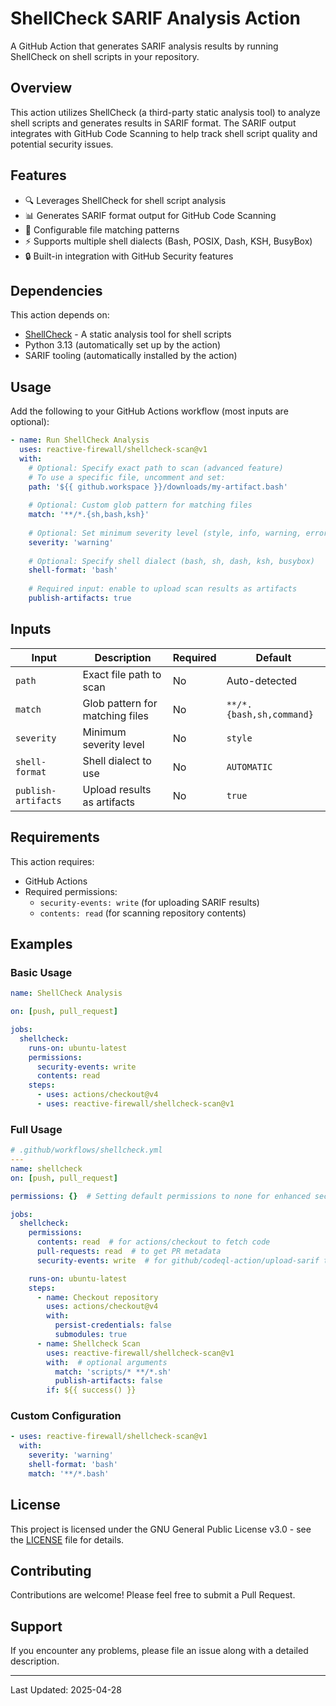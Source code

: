 # ShellCheck SARIF Analysis Action

A GitHub Action that generates SARIF analysis results by running ShellCheck on shell scripts
in your repository.

## Overview

This action utilizes ShellCheck (a third-party static analysis tool) to analyze shell scripts
and generates results in SARIF format. The SARIF output integrates with GitHub Code Scanning
to help track shell script quality and potential security issues.

## Features

- 🔍 Leverages ShellCheck for shell script analysis
- 📊 Generates SARIF format output for GitHub Code Scanning
- 🎯 Configurable file matching patterns
- ⚡ Supports multiple shell dialects (Bash, POSIX, Dash, KSH, BusyBox)
- 🔒 Built-in integration with GitHub Security features

## Dependencies

This action depends on:
- [ShellCheck](https://github.com/koalaman/shellcheck) - A static analysis tool for shell scripts
- Python 3.13 (automatically set up by the action)
- SARIF tooling (automatically installed by the action)

## Usage

Add the following to your GitHub Actions workflow (most inputs are optional):

```yaml
- name: Run ShellCheck Analysis
  uses: reactive-firewall/shellcheck-scan@v1
  with:
    # Optional: Specify exact path to scan (advanced feature)
    # To use a specific file, uncomment and set:
    path: '${{ github.workspace }}/downloads/my-artifact.bash'
    
    # Optional: Custom glob pattern for matching files
    match: '**/*.{sh,bash,ksh}'
    
    # Optional: Set minimum severity level (style, info, warning, error)
    severity: 'warning'
    
    # Optional: Specify shell dialect (bash, sh, dash, ksh, busybox)
    shell-format: 'bash'
    
    # Required input: enable to upload scan results as artifacts
    publish-artifacts: true
```

## Inputs

| Input | Description | Required | Default |
|-------|-------------|----------|---------|
| `path` | Exact file path to scan | No | Auto-detected |
| `match` | Glob pattern for matching files | No | `**/*.{bash,sh,command}` |
| `severity` | Minimum severity level | No | `style` |
| `shell-format` | Shell dialect to use | No | `AUTOMATIC` |
| `publish-artifacts` | Upload results as artifacts | No | `true` |

## Requirements

This action requires:
- GitHub Actions
- Required permissions:
  - `security-events: write` (for uploading SARIF results)
  - `contents: read` (for scanning repository contents)

## Examples

### Basic Usage

```yaml
name: ShellCheck Analysis

on: [push, pull_request]

jobs:
  shellcheck:
    runs-on: ubuntu-latest
    permissions:
      security-events: write
      contents: read
    steps:
      - uses: actions/checkout@v4
      - uses: reactive-firewall/shellcheck-scan@v1
```

### Full Usage

```yaml
# .github/workflows/shellcheck.yml
---
name: shellcheck
on: [push, pull_request]

permissions: {}  # Setting default permissions to none for enhanced security

jobs:
  shellcheck:
    permissions:
      contents: read  # for actions/checkout to fetch code
      pull-requests: read  # to get PR metadata
      security-events: write  # for github/codeql-action/upload-sarif to upload SARIF results

    runs-on: ubuntu-latest
    steps:
      - name: Checkout repository
        uses: actions/checkout@v4
        with:
          persist-credentials: false
          submodules: true
      - name: Shellcheck Scan
        uses: reactive-firewall/shellcheck-scan@v1
        with:  # optional arguments
          match: 'scripts/* **/*.sh'
          publish-artifacts: false
        if: ${{ success() }}
```

### Custom Configuration

```yaml
- uses: reactive-firewall/shellcheck-scan@v1
  with:
    severity: 'warning'
    shell-format: 'bash'
    match: '**/*.bash'
```

## License

This project is licensed under the GNU General Public License v3.0 - see the [LICENSE](LICENSE)
file for details.

## Contributing

Contributions are welcome! Please feel free to submit a Pull Request.

## Support

If you encounter any problems, please file an issue along with a detailed description.

---
Last Updated: 2025-04-28
